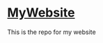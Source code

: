 
# [MyWebsite](http://webdev.cse.msu.edu/~lambe168/AlexWebsite/ "# MyWebsite")

This is the repo for my website
